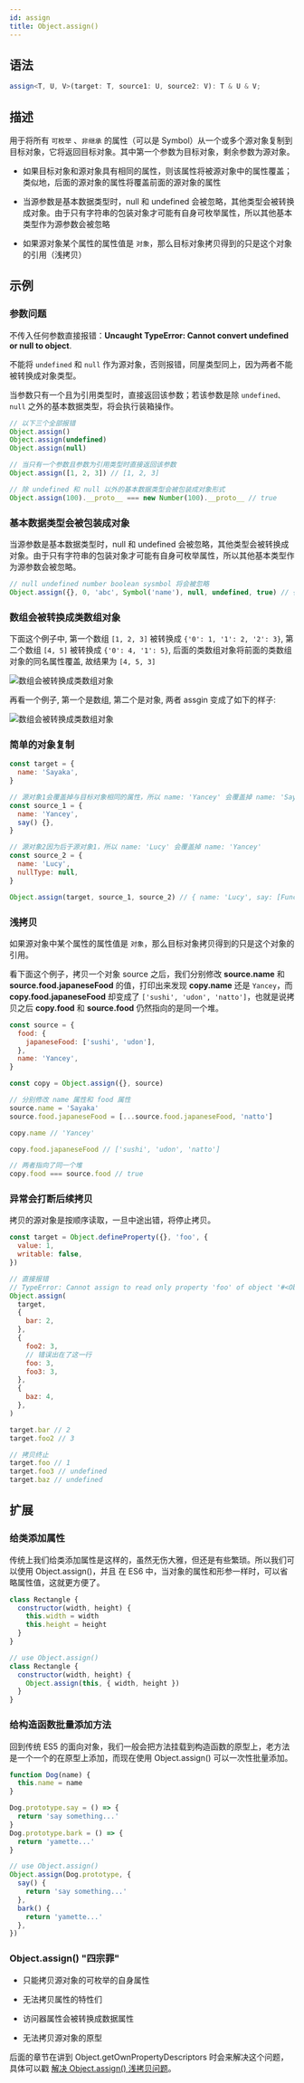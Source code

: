 ```yaml
---
id: assign
title: Object.assign()
---
```


## 语法

```ts
assign<T, U, V>(target: T, source1: U, source2: V): T & U & V;
```

## 描述

用于将所有 `可枚举` 、`非继承` 的属性（可以是 Symbol）从一个或多个源对象复制到目标对象，它将返回目标对象。其中第一个参数为目标对象，剩余参数为源对象。

- 如果目标对象和源对象具有相同的属性，则该属性将被源对象中的属性覆盖；类似地，后面的源对象的属性将覆盖前面的源对象的属性

- 当源参数是基本数据类型时，null 和 undefined 会被忽略，其他类型会被转换成对象。由于只有字符串的包装对象才可能有自身可枚举属性，所以其他基本类型作为源参数会被忽略

- 如果源对象某个属性的属性值是 `对象`，那么目标对象拷贝得到的只是这个对象的引用（浅拷贝）

## 示例

### 参数问题

不传入任何参数直接报错：**Uncaught TypeError: Cannot convert undefined or null to object**.

不能将 `undefined` 和 `null` 作为源对象，否则报错，同屋类型同上，因为两者不能被转换成对象类型。

当参数只有一个且为引用类型时，直接返回该参数；若该参数是除 `undefined、null` 之外的基本数据类型，将会执行装箱操作。

```js
// 以下三个全部报错
Object.assign()
Object.assign(undefined)
Object.assign(null)

// 当只有一个参数且参数为引用类型时直接返回该参数
Object.assign([1, 2, 3]) // [1, 2, 3]

// 除 undefined 和 null 以外的基本数据类型会被包装成对象形式
Object.assign(100).__proto__ === new Number(100).__proto__ // true
```

### 基本数据类型会被包装成对象

当源参数是基本数据类型时，null 和 undefined 会被忽略，其他类型会被转换成对象。由于只有字符串的包装对象才可能有自身可枚举属性，所以其他基本类型作为源参数会被忽略。

```js
// null undefined number boolean sysmbol 将会被忽略
Object.assign({}, 0, 'abc', Symbol('name'), null, undefined, true) // { '0': 'a', '1': 'b', '2': 'c' }
```

### 数组会被转换成类数组对象

下面这个例子中, 第一个数组 `[1, 2, 3]` 被转换成 `{'0': 1, '1': 2, '2': 3}`, 第二个数组 `[4, 5]` 被转换成 `{'0': 4, '1': 5}`, 后面的类数组对象将前面的类数组对象的同名属性覆盖, 故结果为 `[4, 5, 3]`

![数组会被转换成类数组对象](/img/docImages/assignLikedArray.jpg)

再看一个例子, 第一个是数组, 第二个是对象, 两者 assgin 变成了如下的样子:

![数组会被转换成类数组对象](/img/docImages/assignLikedArray2.jpg)

### 简单的对象复制

```js
const target = {
  name: 'Sayaka',
}

// 源对象1会覆盖掉与目标对象相同的属性，所以 name: 'Yancey' 会覆盖掉 name: 'Sayaka'
const source_1 = {
  name: 'Yancey',
  say() {},
}

// 源对象2因为后于源对象1，所以 name: 'Lucy' 会覆盖掉 name: 'Yancey'
const source_2 = {
  name: 'Lucy',
  nullType: null,
}

Object.assign(target, source_1, source_2) // { name: 'Lucy', say: [Function: say], nullType: null }
```

### 浅拷贝

如果源对象中某个属性的属性值是 `对象`，那么目标对象拷贝得到的只是这个对象的引用。

看下面这个例子，拷贝一个对象 source 之后，我们分别修改 **source.name** 和 **source.food.japaneseFood** 的值，打印出来发现 **copy.name** 还是 `Yancey`，而 **copy.food.japaneseFood** 却变成了 `['sushi', 'udon', 'natto']`，也就是说拷贝之后 **copy.food** 和 **source.food** 仍然指向的是同一个堆。

```js
const source = {
  food: {
    japaneseFood: ['sushi', 'udon'],
  },
  name: 'Yancey',
}

const copy = Object.assign({}, source)

// 分别修改 name 属性和 food 属性
source.name = 'Sayaka'
source.food.japaneseFood = [...source.food.japaneseFood, 'natto']

copy.name // 'Yancey'

copy.food.japaneseFood // ['sushi', 'udon', 'natto']

// 两者指向了同一个堆
copy.food === source.food // true
```

### 异常会打断后续拷贝

拷贝的源对象是按顺序读取，一旦中途出错，将停止拷贝。

```js
const target = Object.defineProperty({}, 'foo', {
  value: 1,
  writable: false,
})

// 直接报错
// TypeError: Cannot assign to read only property 'foo' of object '#<Object>'
Object.assign(
  target,
  {
    bar: 2,
  },
  {
    foo2: 3,
    // 错误出在了这一行
    foo: 3,
    foo3: 3,
  },
  {
    baz: 4,
  },
)

target.bar // 2
target.foo2 // 3

// 拷贝终止
target.foo // 1
target.foo3 // undefined
target.baz // undefined
```

## 扩展

### 给类添加属性

传统上我们给类添加属性是这样的，虽然无伤大雅，但还是有些繁琐。所以我们可以使用 Object.assign()，并且 在 ES6 中，当对象的属性和形参一样时，可以省略属性值，这就更方便了。

```js
class Rectangle {
  constructor(width, height) {
    this.width = width
    this.height = height
  }
}

// use Object.assign()
class Rectangle {
  constructor(width, height) {
    Object.assign(this, { width, height })
  }
}
```

### 给构造函数批量添加方法

回到传统 ES5 的面向对象，我们一般会把方法挂载到构造函数的原型上，老方法是一个一个的在原型上添加，而现在使用 Object.assign() 可以一次性批量添加。

```js
function Dog(name) {
  this.name = name
}

Dog.prototype.say = () => {
  return 'say something...'
}
Dog.prototype.bark = () => {
  return 'yamette...'
}

// use Object.assign()
Object.assign(Dog.prototype, {
  say() {
    return 'say something...'
  },
  bark() {
    return 'yamette...'
  },
})
```

### Object.assign() "四宗罪"

- 只能拷贝源对象的可枚举的自身属性

- 无法拷贝属性的特性们

- 访问器属性会被转换成数据属性

- 无法拷贝源对象的原型

后面的章节在讲到 Object.getOwnPropertyDescriptors 时会来解决这个问题，具体可以戳 [解决 Object.assign() 浅拷贝问题](/ES/Object/getOwnPropertyDescriptors#%E8%A7%A3%E5%86%B3-objectassign-%E6%B5%85%E6%8B%B7%E8%B4%9D%E9%97%AE%E9%A2%98)。
